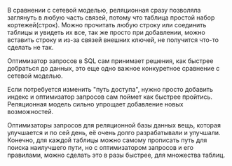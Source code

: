 В сравнении с сетевой моделью, реляционная сразу позволяла заглянуть в любую часть связей, потому что таблица простой набор кортежей(строк). Можно прочитать любую строку или соединить таблицы и увидеть их все, так же просто при добавлении, можно вставить строку и из-за связей внешних ключей, не получится что-то сделать не так.

Оптимизатор запросов в SQL сам принимает решения, как быстрее добраться до данных, это еще одно важное конкуретное сравнение с сетевой моделью. 

Если потребуется изменить "путь доступа", нужно просто добавить индекс и оптимизатор запросов сам поймет как быстрее пройтись. Реляционная модель сильно упрощает добавление новых возможностей.

Оптимизаторы запросов для реляционной базы данных вещь, которая улучшается и по сей день, её очень долго разрабатывали и улучшали. Конечно, для каждой таблицы можно самому прописать путь для поиска наилучшего пути, но с оптимизатором запросов и его правилами, можно сделать это в разы быстрее, для множества таблиц.
